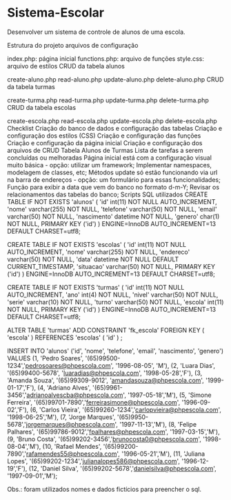 # Sistema-Escolar
Desenvolver um sistema de controle de alunos de uma escola. 

Estrutura do projeto
arquivos de configuração

index.php: página inicial
functions.php: arquivo de funções
style.css: arquivo de estilos
CRUD da tabela alunos

create-aluno.php
read-aluno.php
update-aluno.php
delete-aluno.php
CRUD da tabela turmas

create-turma.php
read-turma.php
update-turma.php
delete-turma.php
CRUD da tabela escolas

create-escola.php
read-escola.php
update-escola.php
delete-escola.php
Checklist
 Criação do banco de dados e configuração das tabelas
 Criação e configuração dos estilos (CSS)
 Criação e configuração das funções
 Criação e configuração da página inicial
 Criação e configuração dos arquivos de CRUD
 Tabela Alunos de Turmas
Lista de tarefas a serem concluídas ou melhoradas
Página inicial está com a configuração visual muito básica - opção: utilizar um framework;
Implementar namespaces, modelagem de classes, etc;
Métodos update só estão funcionando via url na barra de endereços - opção: um formulário para essas funcionalidades;
Função para exibir a data que vem do banco no formato d-m-Y;
Revisar os relacionamentos das tabelas do banco;
Scripts SQL utilizados
CREATE TABLE IF NOT EXISTS 'alunos' ( 'id' int(11) NOT NULL AUTO_INCREMENT, 'nome' varchar(255) NOT NULL, 'telefone' varchar(50) NOT NULL, 'email' varchar(50) NOT NULL, 'nascimento' datetime NOT NULL, 'genero' char(1) NOT NULL, PRIMARY KEY ('id') ) ENGINE=InnoDB AUTO_INCREMENT=13 DEFAULT CHARSET=utf8;

CREATE TABLE IF NOT EXISTS 'escolas' ( 'id' int(11) NOT NULL AUTO_INCREMENT, 'nome' varchar(255) NOT NULL, 'endereco' varchar(50) NOT NULL, 'data' datetime NOT NULL DEFAULT CURRENT_TIMESTAMP, 'situacao' varchar(50) NOT NULL, PRIMARY KEY ('id') ) ENGINE=InnoDB AUTO_INCREMENT=13 DEFAULT CHARSET=utf8;

CREATE TABLE IF NOT EXISTS 'turmas' ( 'id' int(11) NOT NULL AUTO_INCREMENT, 'ano' int(4) NOT NULL, 'nivel' varchar(50) NOT NULL, 'serie' varchar(10) NOT NULL, 'turno' varchar(50) NOT NULL, 'escola' int(11) NOT NULL, PRIMARY KEY ('id') ) ENGINE=InnoDB AUTO_INCREMENT=13 DEFAULT CHARSET=utf8;

ALTER TABLE 'turmas' ADD CONSTRAINT 'fk_escola' FOREIGN KEY ( 'escola' ) REFERENCES 'escolas' ( 'id' ) ;

INSERT INTO 'alunos' ('id', 'nome', 'telefone', 'email', 'nascimento', 'genero') VALUES (1, 'Pedro Soares', '(65)99500-1234','pedrosoares@phpescola.com', '1996-08-05', 'M'), (2, 'Luara Dias', '(65)99400-5678', 'luaradias@phpescola.com', '1998-05-28','F'), (3, 'Amanda Souza', '(65)99309-9012', 'amandasouza@phpescola.com', '1999-01-17','F'), (4, 'Adriano Alves', '(65)9961-3456','adrianoalvescba@phpescola.com', '1997-05-18','M'), (5, 'Simone Ferreira', '(65)99701-7890','ferreirasimone@phpescola.com', '1996-09-02','F'), (6, 'Carlos Vieira', '(65)99260-1234','carlopvieira@phpescola.com', '1998-06-25','M'), (7, 'Jorge Marques', '(65)9950-5678','jorgemarques@phpescola.com', '1997-11-13','M'), (8, 'Felipe Palhares', '(65)99786-9012','fpalhares@phpescola.com', '1997-03-15','M'), (9, 'Bruno Costa', '(65)99202-3456','brunocosta0@phpescola.com', '1998-08-04','M'), (10, 'Rafael Mendes', '(65)99200-7890','rafamendes55@phpescola.com', '1996-05-21','M'), (11, 'Juliana Lopes', '(65)99202-1234','julianalopes586@phpescola.com', '1996-12-19','F'), (12, 'Daniel Silva', '(65)99202-5678','danielsilva@phpescola.com', '1997-09-01','M');

Obs.: foram utilizados nomes e dados fictícios para preencher o sql.
